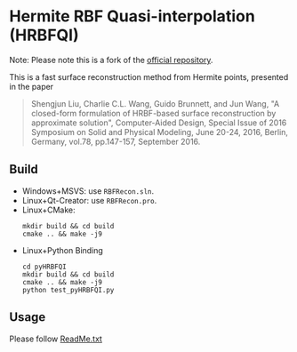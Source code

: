 # Hermite RBF Quasi-interpolation (HRBFQI)

Note: Please note this is a fork of the [official repository](https://github.com/GCVGroup/HRBFQI). 

This is a fast surface reconstruction method from Hermite points, presented in the paper

> Shengjun Liu, Charlie C.L. Wang, Guido Brunnett, and Jun Wang, "A closed-form formulation of HRBF-based surface reconstruction by approximate solution", Computer-Aided Design, Special Issue of 2016 Symposium on Solid and Physical Modeling, June 20-24, 2016, Berlin, Germany, vol.78, pp.147-157, September 2016.


## Build

* Windows+MSVS: use ```RBFRecon.sln```.
* Linux+Qt-Creator: use ```RBFRecon.pro```.
* Linux+CMake: 
    ```
    mkdir build && cd build
    cmake .. && make -j9
    ```
* Linux+Python Binding
    ```
    cd pyHRBFQI
    mkdir build && cd build
    cmake .. && make -j9
    python test_pyHRBFQI.py	
    ```

## Usage
Please follow [ReadMe.txt](https://github.com/zishun/HRBFQI/blob/master/ReadMe.txt)
